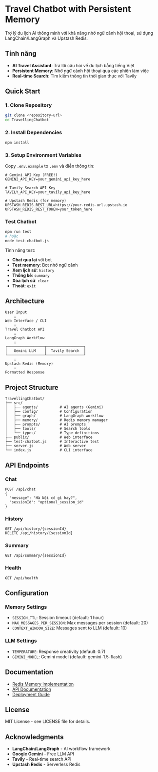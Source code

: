 # Travel Chatbot with Persistent Memory

Trợ lý du lịch AI thông minh với khả năng nhớ ngữ cảnh hội thoại, sử dụng LangChain/LangGraph và Upstash Redis.

## Tính năng

- **AI Travel Assistant**: Trả lời câu hỏi về du lịch bằng tiếng Việt
- **Persistent Memory**: Nhớ ngữ cảnh hội thoại qua các phiên làm việc
- **Real-time Search**: Tìm kiếm thông tin thời gian thực với Tavily

## Quick Start

### 1. Clone Repository
```bash
git clone <repository-url>
cd TravellingChatbot
```

### 2. Install Dependencies
```bash
npm install
```

### 3. Setup Environment Variables
Copy `.env.example` to `.env` và điền thông tin:

```env
# Gemini API Key (FREE!)
GEMINI_API_KEY=your_gemini_api_key_here

# Tavily Search API Key
TAVILY_API_KEY=your_tavily_api_key_here

# Upstash Redis (for memory)
UPSTASH_REDIS_REST_URL=https://your-redis-url.upstash.io
UPSTASH_REDIS_REST_TOKEN=your_token_here
```
### Test Chatbot
```bash
npm run test
# hoặc
node test-chatbot.js
```
Tính năng test:
-  **Chat qua lại** với bot
-  **Test memory**: Bot nhớ ngữ cảnh
-  **Xem lịch sử**: `history`
-  **Thống kê**: `summary`
-  **Xóa lịch sử**: `clear`
-  **Thoát**: `exit`



## Architecture

```
User Input
    ↓
Web Interface / CLI
    ↓
Travel Chatbot API
    ↓
LangGraph Workflow
    ↓
┌─────────────────┬─────────────────┐
│   Gemini LLM    │  Tavily Search  │
└─────────────────┴─────────────────┘
    ↓
Upstash Redis (Memory)
    ↓
Formatted Response
```

##  Project Structure

```
TravellingChatbot/
├── src/
│   ├── agents/          # AI agents (Gemini)
│   ├── config/          # Configuration
│   ├── graph/           # LangGraph workflow
│   ├── memory/          # Redis memory manager
│   ├── prompts/         # AI prompts
│   ├── tools/           # Search tools
│   └── types/           # Type definitions
├── public/              # Web interface
├── test-chatbot.js      # Interactive test
├── server.js            # Web server
└── index.js             # CLI interface
```

## API Endpoints

### Chat
```
POST /api/chat
{
  "message": "Hà Nội có gì hay?",
  "sessionId": "optional_session_id"
}
```

### History
```
GET /api/history/{sessionId}
DELETE /api/history/{sessionId}
```

### Summary
```
GET /api/summary/{sessionId}
```

### Health
```
GET /api/health
```

## Configuration

### Memory Settings
- `SESSION_TTL`: Session timeout (default: 1 hour)
- `MAX_MESSAGES_PER_SESSION`: Max messages per session (default: 20)
- `CONTEXT_WINDOW_SIZE`: Messages sent to LLM (default: 10)

### LLM Settings
- `TEMPERATURE`: Response creativity (default: 0.7)
- `GEMINI_MODEL`: Gemini model (default: gemini-1.5-flash)

## Documentation

- [Redis Memory Implementation](./REDIS_MEMORY.md)
- [API Documentation](./docs/api.md)
- [Deployment Guide](./docs/deployment.md)

## License

MIT License - see LICENSE file for details.

## Acknowledgments

- **LangChain/LangGraph** - AI workflow framework
- **Google Gemini** - Free LLM API
- **Tavily** - Real-time search API
- **Upstash Redis** - Serverless Redis
